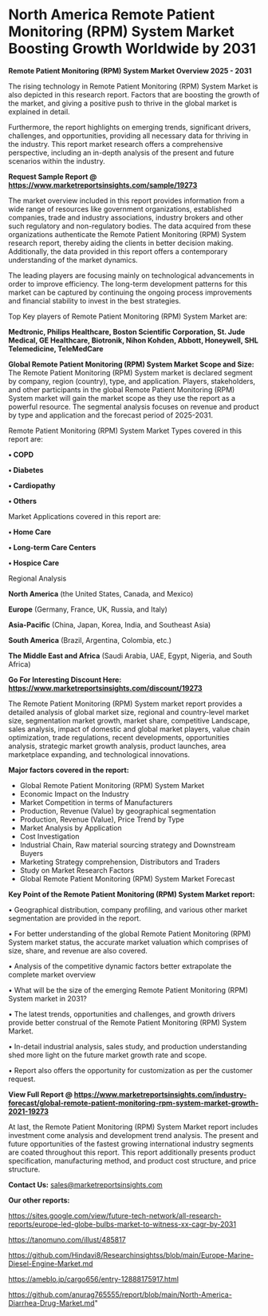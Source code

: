 # North America Remote Patient Monitoring (RPM) System Market Boosting Growth Worldwide by 2031

<Strong> Remote Patient Monitoring (RPM) System Market Overview 2025 - 2031</strong>

The rising technology in Remote Patient Monitoring (RPM) System Market is also depicted in this research report. Factors that are boosting the growth of the market, and giving a positive push to thrive in the global market is explained in detail.

Furthermore, the report highlights on emerging trends, significant drivers, challenges, and opportunities, providing all necessary data for thriving in the industry. This report market research offers a comprehensive perspective, including an in-depth analysis of the present and future scenarios within the industry.

<strong>Request Sample Report @ <a href=https://www.marketreportsinsights.com/sample/19273>https://www.marketreportsinsights.com/sample/19273</a></strong>

The market overview included in this report provides information from a wide range of resources like government organizations, established companies, trade and industry associations, industry brokers and other such regulatory and non-regulatory bodies. The data acquired from these organizations authenticate the Remote Patient Monitoring (RPM) System research report, thereby aiding the clients in better decision making. Additionally, the data provided in this report offers a contemporary understanding of the market dynamics.

The leading players are focusing mainly on technological advancements in order to improve efficiency. The long-term development patterns for this market can be captured by continuing the ongoing process improvements and financial stability to invest in the best strategies.

Top Key players of Remote Patient Monitoring (RPM) System Market are:

<strong>Medtronic, Philips Healthcare, Boston Scientific Corporation, St. Jude Medical, GE Healthcare, Biotronik, Nihon Kohden, Abbott, Honeywell, SHL Telemedicine, TeleMedCare</strong>

<strong><b>Global Remote Patient Monitoring (RPM) System Market Scope and Size:</b></strong>
The Remote Patient Monitoring (RPM) System market is declared segment by company, region (country), type, and application. Players, stakeholders, and other participants in the global Remote Patient Monitoring (RPM) System market will gain the market scope as they use the report as a powerful resource. The segmental analysis focuses on revenue and product by type and application and the forecast period of 2025-2031.

Remote Patient Monitoring (RPM) System Market Types covered in this report are:

<strong>• COPD

• Diabetes

• Cardiopathy

• Others</strong>

Market Applications covered in this report are:

<strong>• Home Care

• Long-term Care Centers

• Hospice Care</strong> 

Regional Analysis

<strong>North America</strong> (the United States, Canada, and Mexico)

<strong>Europe</strong> (Germany, France, UK, Russia, and Italy)

<strong>Asia-Pacific</strong> (China, Japan, Korea, India, and Southeast Asia)

<strong>South America</strong> (Brazil, Argentina, Colombia, etc.)

<strong>The Middle East and Africa</strong> (Saudi Arabia, UAE, Egypt, Nigeria, and South Africa)

<strong>Go For Interesting Discount Here: <a href=https://www.marketreportsinsights.com/discount/19273>https://www.marketreportsinsights.com/discount/19273</a></strong>

The Remote Patient Monitoring (RPM) System market report provides a detailed analysis of global market size, regional and country-level market size, segmentation market growth, market share, competitive Landscape, sales analysis, impact of domestic and global market players, value chain optimization, trade regulations, recent developments, opportunities analysis, strategic market growth analysis, product launches, area marketplace expanding, and technological innovations.

<strong><b>Major factors covered in the report:</b></strong>
<ul>
  <li>Global Remote Patient Monitoring (RPM) System Market </li>
  <li>Economic Impact on the Industry</li>
  <li>Market Competition in terms of Manufacturers</li>
  <li>Production, Revenue (Value) by geographical segmentation</li>
  <li>Production, Revenue (Value), Price Trend by Type</li>
  <li>Market Analysis by Application</li>
  <li>Cost Investigation</li>
  <li>Industrial Chain, Raw material sourcing strategy and Downstream Buyers</li>
  <li>Marketing Strategy comprehension, Distributors and Traders</li>
  <li>Study on Market Research Factors</li>
  <li>Global Remote Patient Monitoring (RPM) System Market Forecast</li>
</ul>

<strong><b>Key Point of the Remote Patient Monitoring (RPM) System Market report:</b></strong>

• Geographical distribution, company profiling, and various other market segmentation are provided in the report.

• For better understanding of the global Remote Patient Monitoring (RPM) System market status, the accurate market valuation which comprises of size, share, and revenue are also covered.

• Analysis of the competitive dynamic factors better extrapolate the complete market overview

• What will be the size of the emerging Remote Patient Monitoring (RPM) System market in 2031?

• The latest trends, opportunities and challenges, and growth drivers provide better construal of the Remote Patient Monitoring (RPM) System Market.

• In-detail industrial analysis, sales study, and production understanding shed more light on the future market growth rate and scope.

• Report also offers the opportunity for customization as per the customer request.

<strong><b>View Full Report @ <a href=https://www.marketreportsinsights.com/industry-forecast/global-remote-patient-monitoring-rpm-system-market-growth-2021-19273>https://www.marketreportsinsights.com/industry-forecast/global-remote-patient-monitoring-rpm-system-market-growth-2021-19273</a></b></strong>


At last, the Remote Patient Monitoring (RPM) System Market report includes investment come analysis and development trend analysis. The present and future opportunities of the fastest growing international industry segments are coated throughout this report. This report additionally presents product specification, manufacturing method, and product cost structure, and price structure.

<strong>Contact Us:</strong>
sales@marketreportsinsights.com

<strong>Our other reports:</strong>

<a href=https://sites.google.com/view/future-tech-network/all-research-reports/europe-led-globe-bulbs-market-to-witness-xx-cagr-by-2031>https://sites.google.com/view/future-tech-network/all-research-reports/europe-led-globe-bulbs-market-to-witness-xx-cagr-by-2031</a>

<a href=https://tanomuno.com/illust/485817>https://tanomuno.com/illust/485817</a>

<a href=https://github.com/Hindavi8/Researchinsightss/blob/main/Europe-Marine-Diesel-Engine-Market.md>https://github.com/Hindavi8/Researchinsightss/blob/main/Europe-Marine-Diesel-Engine-Market.md</a>

<a href=https://ameblo.jp/cargo656/entry-12888175917.html>https://ameblo.jp/cargo656/entry-12888175917.html</a>

<a href=https://github.com/anurag765555/report/blob/main/North-America-Diarrhea-Drug-Market.md>https://github.com/anurag765555/report/blob/main/North-America-Diarrhea-Drug-Market.md</a>"

